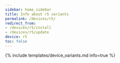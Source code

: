 ```yaml
---
sidebar: home_sidebar
title: Info about r5 variants
permalink: /devices/r5/
redirect_from:
- /devices/r5/install
- /devices/r5/update
device: r5
toc: false
---
```

{% include templates/device_variants.md info=true %}
